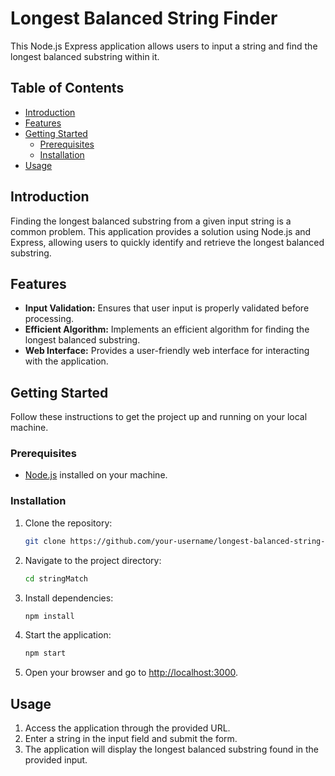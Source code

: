 # Longest Balanced String Finder

This Node.js Express application allows users to input a string and find the longest balanced substring within it.

## Table of Contents

- [Introduction](#introduction)
- [Features](#features)
- [Getting Started](#getting-started)
  - [Prerequisites](#prerequisites)
  - [Installation](#installation)
- [Usage](#usage)

## Introduction

Finding the longest balanced substring from a given input string is a common problem. This application provides a solution using Node.js and Express, allowing users to quickly identify and retrieve the longest balanced substring.

## Features

- **Input Validation:** Ensures that user input is properly validated before processing.
- **Efficient Algorithm:** Implements an efficient algorithm for finding the longest balanced substring.
- **Web Interface:** Provides a user-friendly web interface for interacting with the application.

## Getting Started

Follow these instructions to get the project up and running on your local machine.

### Prerequisites

- [Node.js](https://nodejs.org/) installed on your machine.

### Installation

1. Clone the repository:

    ```bash
    git clone https://github.com/your-username/longest-balanced-string-finder.git
    ```

2. Navigate to the project directory:

    ```bash
    cd stringMatch
    ```

3. Install dependencies:

    ```bash
    npm install
    ```

4. Start the application:

    ```bash
    npm start
    ```

5. Open your browser and go to [http://localhost:3000](http://localhost:3000).

## Usage

1. Access the application through the provided URL.
2. Enter a string in the input field and submit the form.
3. The application will display the longest balanced substring found in the provided input.
